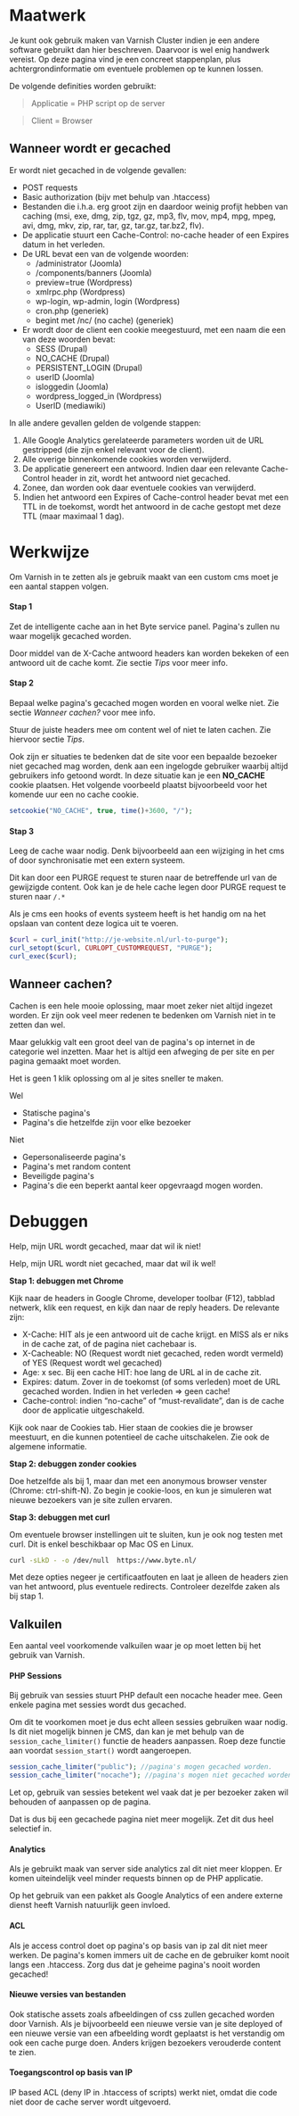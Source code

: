 # Maatwerk

Je kunt ook gebruik maken van Varnish Cluster indien je een andere software gebruikt dan hier beschreven. Daarvoor is wel enig handwerk vereist. Op deze pagina vind je een concreet stappenplan, plus achtergrondinformatie om eventuele problemen op te kunnen lossen.

De volgende definities worden gebruikt:

> Applicatie = PHP script op de server

> Client = Browser 

## Wanneer wordt er gecached 

Er wordt niet gecached in de volgende gevallen:

- POST requests
- Basic authorization (bijv met behulp van .htaccess)
- Bestanden die i.h.a. erg groot zijn en daardoor weinig profijt hebben van caching (msi, exe, dmg, zip, tgz, gz, mp3, flv, mov, mp4, mpg, mpeg, avi, dmg, mkv, zip, rar, tar, gz, tar.gz, tar.bz2, flv).
- De applicatie stuurt een Cache-Control: no-cache header of een Expires datum in het verleden.
- De URL bevat een van de volgende woorden:
	- /administrator (Joomla)
	- /components/banners (Joomla)
	- preview=true (Wordpress)
	- xmlrpc.php (Wordpress)
	- wp-login, wp-admin, login (Wordpress)
	- cron.php (generiek)
	- begint met /nc/ (no cache) (generiek)
- Er wordt door de client een cookie meegestuurd, met een naam die een van deze woorden bevat:
	- SESS (Drupal)
	- NO_CACHE (Drupal)
	- PERSISTENT_LOGIN (Drupal)
	- userID (Joomla)
	- isloggedin (Joomla)
	- wordpress_logged_in (Wordpress)
	- UserID (mediawiki)

In alle andere gevallen gelden de volgende stappen:

1. Alle Google Analytics gerelateerde parameters worden uit de URL gestripped (die zijn enkel relevant voor de client).
1. Alle overige binnenkomende cookies worden verwijderd.
1. De applicatie genereert een antwoord. Indien daar een relevante Cache-Control header in zit, wordt het antwoord niet gecached.
1. Zonee, dan worden ook daar eventuele cookies van verwijderd. 
1. Indien het antwoord een Expires of Cache-control header bevat met een TTL in de toekomst, wordt het antwoord in de cache gestopt met deze TTL (maar maximaal 1 dag).


# Werkwijze

Om Varnish in te zetten als je gebruik maakt van een custom cms moet je een aantal stappen volgen.

#### Stap 1

Zet de intelligente cache aan in het Byte service panel. Pagina's zullen nu waar mogelijk gecached worden.  

Door middel van de X-Cache antwoord headers kan worden bekeken of een antwoord uit de cache komt. Zie sectie *Tips* voor meer info.

#### Stap 2

Bepaal welke pagina's gecached mogen worden en vooral welke niet. Zie sectie *Wanneer cachen?* voor mee info.  

Stuur de juiste headers mee om content wel of niet te laten cachen. Zie hiervoor sectie *Tips*.  

Ook zijn er situaties te bedenken dat de site voor een bepaalde bezoeker niet gecached mag worden, denk aan een ingelogde gebruiker waarbij altijd gebruikers info getoond wordt. In deze situatie kan je een __NO_CACHE__ cookie plaatsen. Het volgende voorbeeld plaatst bijvoorbeeld voor het komende uur een no cache cookie.

```php
setcookie("NO_CACHE", true, time()+3600, "/");
```

#### Stap 3

Leeg de cache waar nodig. Denk bijvoorbeeld aan een wijziging in het cms of door synchronisatie met een extern systeem.  

Dit kan door een PURGE request te sturen naar de betreffende url van de gewijzigde content. Ook kan je de hele cache legen door PURGE request te sturen naar ```/.*``` 

Als je cms een hooks of events systeem heeft is het handig om na het opslaan van content deze logica uit te voeren.

```PHP
$curl = curl_init("http://je-website.nl/url-to-purge");
curl_setopt($curl, CURLOPT_CUSTOMREQUEST, "PURGE");
curl_exec($curl);
```



## Wanneer cachen?

Cachen is een hele mooie oplossing, maar moet zeker niet altijd ingezet worden. Er zijn ook veel meer redenen te bedenken om Varnish niet in te zetten dan wel.  

Maar gelukkig valt een groot deel van de pagina's op internet in de categorie wel inzetten. Maar het is altijd een afweging de per site en per pagina gemaakt moet worden.  

Het is geen 1 klik oplossing om al je sites sneller te maken.

Wel

- Statische pagina's
- Pagina's die hetzelfde zijn voor elke bezoeker


Niet

- Gepersonaliseerde pagina's
- Pagina's met random content
- Beveiligde pagina's
- Pagina's die een beperkt aantal keer opgevraagd mogen worden.


# Debuggen

Help, mijn URL wordt gecached, maar dat wil ik niet!

Help, mijn URL wordt niet gecached, maar dat wil ik wel!

**Stap 1: debuggen met Chrome**

Kijk naar de headers in Google Chrome, developer toolbar (F12), tabblad netwerk, klik een request, en kijk dan naar de reply headers. De relevante zijn:

- X-Cache: HIT als je een antwoord uit de cache krijgt. en MISS als er niks in de cache zat, of de pagina niet cachebaar is. 
- X-Cacheable: NO (Request wordt niet gecached, reden wordt vermeld) of YES (Request wordt wel gecached)
- Age: x sec. Bij een cache HIT: hoe lang de URL al in de cache zit.
- Expires: datum. Zover in de toekomst (of soms verleden) moet de URL gecached worden. Indien in het verleden => geen cache! 
- Cache-control: indien “no-cache” of “must-revalidate”, dan is de cache door de applicatie uitgeschakeld.

Kijk ook naar de Cookies tab. Hier staan de cookies die je browser meestuurt, en die kunnen potentieel de cache uitschakelen. Zie ook de algemene informatie. 

**Stap 2: debuggen zonder cookies**

Doe hetzelfde als bij 1, maar dan met een anonymous browser venster (Chrome: ctrl-shift-N). Zo begin je cookie-loos, en kun je simuleren wat nieuwe bezoekers van je site zullen ervaren. 

**Stap 3: debuggen met curl**

Om eventuele browser instellingen uit te sluiten, kun je ook nog testen met curl. Dit is enkel beschikbaar op Mac OS en Linux.

```bash
curl -sLkD - -o /dev/null  https://www.byte.nl/
```

Met deze opties negeer je certificaatfouten en laat je alleen de headers zien van het antwoord, plus eventuele redirects. Controleer dezelfde zaken als bij stap 1.


## Valkuilen

Een aantal veel voorkomende valkuilen waar je op moet letten bij het gebruik van Varnish.

#### PHP Sessions

Bij gebruik van sessies stuurt PHP default een nocache header mee. Geen enkele pagina met sessies wordt dus gecached.

Om dit te voorkomen moet je dus echt alleen sessies gebruiken waar nodig. Is dit niet mogelijk binnen je CMS, dan kan je met behulp van de ```session_cache_limiter()``` functie de headers aanpassen. Roep deze functie aan voordat ```session_start()``` wordt aangeroepen. 

```php
session_cache_limiter("public"); //pagina's mogen gecached worden.
session_cache_limiter("nocache"); //pagina's mogen niet gecached worden.
```

Let op, gebruik van sessies betekent wel vaak dat je per bezoeker zaken wil behouden of aanpassen op de pagina.

Dat is dus bij een gecachede pagina niet meer mogelijk. Zet dit dus heel selectief in.

#### Analytics

Als je gebruikt maak van server side analytics zal dit niet meer kloppen. Er komen uiteindelijk veel minder requests binnen op de PHP applicatie.  

Op het gebruik van een pakket als Google Analytics of een andere externe dienst heeft Varnish natuurlijk geen invloed.

#### ACL

Als je access control doet op pagina's op basis van ip zal dit niet meer werken. De pagina's komen immers uit de cache en de gebruiker komt nooit langs een .htaccess. Zorg dus dat je geheime pagina's nooit worden gecached! 

#### Nieuwe versies van bestanden

Ook statische assets zoals afbeeldingen of css zullen gecached worden door Varnish. Als je bijvoorbeeld een nieuwe versie van je site deployed of een nieuwe versie van een afbeelding wordt geplaatst is het verstandig om ook een cache purge doen. Anders krijgen bezoekers verouderde content te zien.

#### Toegangscontrol op basis van IP

IP based ACL (deny IP in .htaccess of scripts) werkt niet, omdat die code niet door de cache server wordt uitgevoerd. 


